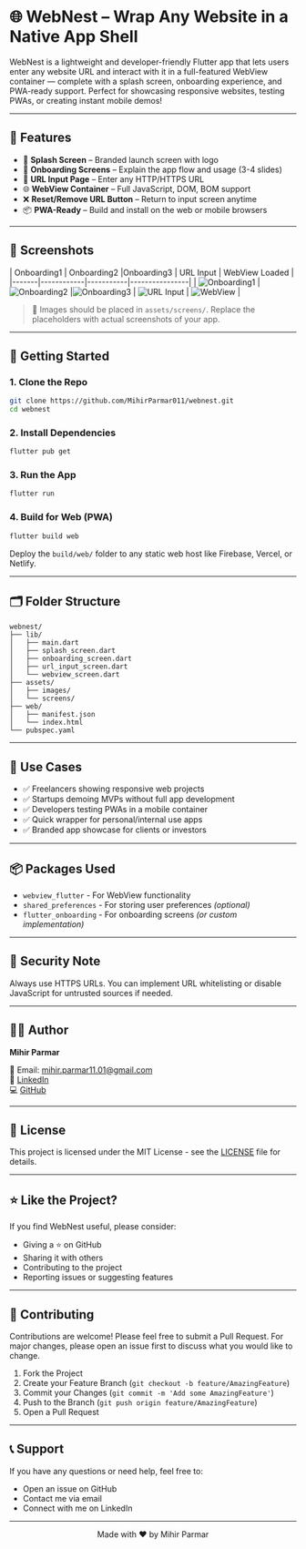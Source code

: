 # 🌐 WebNest – Wrap Any Website in a Native App Shell

WebNest is a lightweight and developer-friendly Flutter app that lets users enter any website URL and interact with it in a full-featured WebView container — complete with a splash screen, onboarding experience, and PWA-ready support. Perfect for showcasing responsive websites, testing PWAs, or creating instant mobile demos!

---

## 📱 Features

- 🚀 **Splash Screen** – Branded launch screen with logo
- 🧭 **Onboarding Screens** – Explain the app flow and usage (3-4 slides)
- 🔗 **URL Input Page** – Enter any HTTP/HTTPS URL
- 🌐 **WebView Container** – Full JavaScript, DOM, BOM support
- ❌ **Reset/Remove URL Button** – Return to input screen anytime
- 📦 **PWA-Ready** – Build and install on the web or mobile browsers

---

## 📸 Screenshots

| Onboarding1 | Onboarding2 |Onboarding3 | URL Input | WebView Loaded |
|-------|------------|-----------|----------------|
| ![Onboarding1](assets/Images/OB1.jpg) | ![Onboarding2](assets/Images/OB2.jpg) |![Onboarding3](assets/Images/OB2.jpg) | ![URL Input](assets/Images/url_input.jpg) | ![WebView](assets/Images/webview.jpg) |

> 📌 Images should be placed in `assets/screens/`. Replace the placeholders with actual screenshots of your app.

---

## 🚀 Getting Started

### 1. Clone the Repo

```bash
git clone https://github.com/MihirParmar011/webnest.git
cd webnest
```

### 2. Install Dependencies

```bash
flutter pub get
```

### 3. Run the App

```bash
flutter run
```

### 4. Build for Web (PWA)

```bash
flutter build web
```

Deploy the `build/web/` folder to any static web host like Firebase, Vercel, or Netlify.

---

## 🗂️ Folder Structure

```
webnest/
├── lib/
│   ├── main.dart
│   ├── splash_screen.dart
│   ├── onboarding_screen.dart
│   ├── url_input_screen.dart
│   └── webview_screen.dart
├── assets/
│   ├── images/
│   └── screens/
├── web/
│   ├── manifest.json
│   └── index.html
└── pubspec.yaml
```

---

## 🧠 Use Cases

- ✅ Freelancers showing responsive web projects
- ✅ Startups demoing MVPs without full app development
- ✅ Developers testing PWAs in a mobile container
- ✅ Quick wrapper for personal/internal use apps
- ✅ Branded app showcase for clients or investors

---

## 📦 Packages Used

- `webview_flutter` - For WebView functionality
- `shared_preferences` - For storing user preferences *(optional)*
- `flutter_onboarding` - For onboarding screens *(or custom implementation)*

---

## 🔐 Security Note

Always use HTTPS URLs. You can implement URL whitelisting or disable JavaScript for untrusted sources if needed.

---

## 👨‍💻 Author

**Mihir Parmar**

📧 Email: mihir.parmar11.01@gmail.com  
🔗 [LinkedIn](https://linkedin.com/in/mihirparmar)  
💻 [GitHub](https://github.com/mihirparmar)

---

## 📄 License

This project is licensed under the MIT License - see the [LICENSE](LICENSE) file for details.

---

## ⭐ Like the Project?

If you find WebNest useful, please consider:
- Giving a ⭐ on GitHub
- Sharing it with others
- Contributing to the project
- Reporting issues or suggesting features

---

## 🤝 Contributing

Contributions are welcome! Please feel free to submit a Pull Request. For major changes, please open an issue first to discuss what you would like to change.

1. Fork the Project
2. Create your Feature Branch (`git checkout -b feature/AmazingFeature`)
3. Commit your Changes (`git commit -m 'Add some AmazingFeature'`)
4. Push to the Branch (`git push origin feature/AmazingFeature`)
5. Open a Pull Request

---

## 📞 Support

If you have any questions or need help, feel free to:
- Open an issue on GitHub
- Contact me via email
- Connect with me on LinkedIn

---

<div align="center">
  Made with ❤️ by Mihir Parmar
</div>